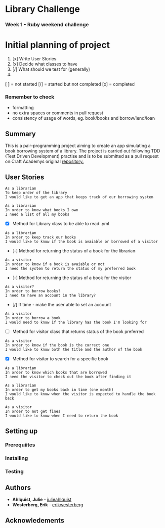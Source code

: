 # Library Challenge
### Week 1 - Ruby weekend challenge

# Initial planning of project
1. [x] Write User Stories
2. [x] Decide what classes to have 
3. [/] What should we test for (generally)
4.
[ ] = not started
[/] = started but not completed
[x] = completed

### Remember to check
- formatting
- no extra spaces or comments in pull request
- consistency of usage of words, eg. book/books and borrow/lend/loan

## Summary
This is a pair-programming project aiming to create an app simulating a book borrowing system of a library. The project is carried out following TDD (Test Driven Development) practise and is to be submitted as a pull request on Craft Academys original [repository.](https://github.com/CraftAcademy/library-challenge/commits/master) 
## User Stories
````
As a librarian
To keep order of the library
I would like to get an app that keeps track of our borrowing system
````
````
As a librarian
In order to know what books I own
I need a list of all my books
````
- [x] Method for Library class to be able to read .yml
````
As a librarian
In order to keep track our books
I would like to know if the book is avaiable or borrowed of a visitor
````
- [-] Method for returning the status of a book for the librarian
````
As a visitor
In order to know if a book is avaiable or not
I need the system to return the status of my preferred book
````
- [-] Method for returning the status of a book for the visitor
````
As a visitor?
In order to borrow books?
I need to have an account in the library?
````
- [/] If time - make the user able to set an account
````
As a visitor
In order to borrow a book
I would need to know if the library has the book I'm looking for
````
- [ ] Method for visitor class that returns status of the book preferred
````
As a visitor
In order to know if the book is the correct one
I would like to know both the title and the author of the book
````
- [x] Method for visitor to search for a specific book
````
As a librarian
In order to know which books that are borrowed
I need the visitor to check out the book after finding it
````
````
As a librarian
In order to get my books back in time (one month)
I would like to know when the visitor is expected to handle the book back
````
````
As a visitor
In order to not get fines
I would like to know when I need to return the book
````

## Setting up
### Prerequiites
### Installing
### Testing

## Authors
* **Ahlquist, Julie** - [julieahlquist](https://github.com/julieahlquist)
* **Westerberg, Erik** - [erikwesterberg](https://github.com/erikwesterberg)

## Acknowledements
